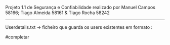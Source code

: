 Projeto 1.1 de Segurança e Confiabilidade realizado por Manuel Campos 58166; Tiago Almeida 58161 & Tiago Rocha 58242

--------------------------------------------------------------------------------------------------------------------
Userdetails.txt -> ficheiro que guarda os users existentes em formato <user>:<password>

#completar 